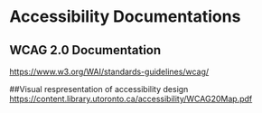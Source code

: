 # Accessibility Documentations

## WCAG 2.0 Documentation
https://www.w3.org/WAI/standards-guidelines/wcag/

##Visual respresentation of accessibility design
https://content.library.utoronto.ca/accessibility/WCAG20Map.pdf
